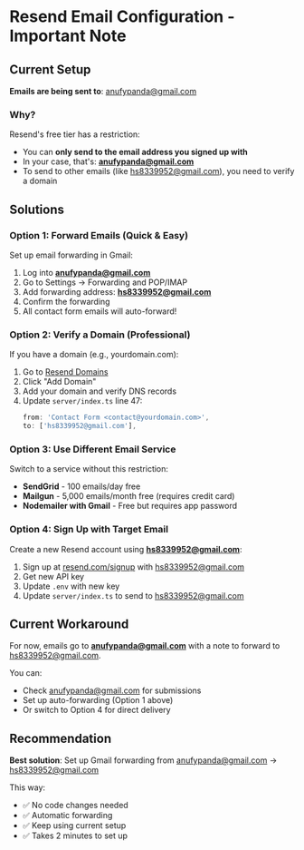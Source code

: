 # Resend Email Configuration - Important Note

## Current Setup

**Emails are being sent to**: anufypanda@gmail.com

### Why?

Resend's free tier has a restriction:
- You can **only send to the email address you signed up with**
- In your case, that's: **anufypanda@gmail.com**
- To send to other emails (like hs8339952@gmail.com), you need to verify a domain

## Solutions

### Option 1: Forward Emails (Quick & Easy)

Set up email forwarding in Gmail:

1. Log into **anufypanda@gmail.com**
2. Go to Settings → Forwarding and POP/IMAP
3. Add forwarding address: **hs8339952@gmail.com**
4. Confirm the forwarding
5. All contact form emails will auto-forward!

### Option 2: Verify a Domain (Professional)

If you have a domain (e.g., yourdomain.com):

1. Go to [Resend Domains](https://resend.com/domains)
2. Click "Add Domain"
3. Add your domain and verify DNS records
4. Update `server/index.ts` line 47:
   ```typescript
   from: 'Contact Form <contact@yourdomain.com>',
   to: ['hs8339952@gmail.com'],
   ```

### Option 3: Use Different Email Service

Switch to a service without this restriction:
- **SendGrid** - 100 emails/day free
- **Mailgun** - 5,000 emails/month free (requires credit card)
- **Nodemailer with Gmail** - Free but requires app password

### Option 4: Sign Up with Target Email

Create a new Resend account using **hs8339952@gmail.com**:

1. Sign up at [resend.com/signup](https://resend.com/signup) with hs8339952@gmail.com
2. Get new API key
3. Update `.env` with new key
4. Update `server/index.ts` to send to hs8339952@gmail.com

## Current Workaround

For now, emails go to **anufypanda@gmail.com** with a note to forward to hs8339952@gmail.com.

You can:
- Check anufypanda@gmail.com for submissions
- Set up auto-forwarding (Option 1 above)
- Or switch to Option 4 for direct delivery

## Recommendation

**Best solution**: Set up Gmail forwarding from anufypanda@gmail.com → hs8339952@gmail.com

This way:
- ✅ No code changes needed
- ✅ Automatic forwarding
- ✅ Keep using current setup
- ✅ Takes 2 minutes to set up
